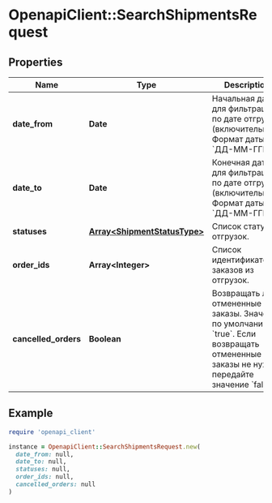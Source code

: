 # OpenapiClient::SearchShipmentsRequest

## Properties

| Name | Type | Description | Notes |
| ---- | ---- | ----------- | ----- |
| **date_from** | **Date** | Начальная дата для фильтрации по дате отгрузки (включительно).  Формат даты: &#x60;ДД-ММ-ГГГГ&#x60;.  |  |
| **date_to** | **Date** | Конечная дата для фильтрации по дате отгрузки (включительно).  Формат даты: &#x60;ДД-ММ-ГГГГ&#x60;.  |  |
| **statuses** | [**Array&lt;ShipmentStatusType&gt;**](ShipmentStatusType.md) | Список статусов отгрузок. | [optional] |
| **order_ids** | **Array&lt;Integer&gt;** | Список идентификаторов заказов из отгрузок. | [optional] |
| **cancelled_orders** | **Boolean** | Возвращать ли отмененные заказы.  Значение по умолчанию — &#x60;true&#x60;. Если возвращать отмененные заказы не нужно, передайте значение &#x60;false&#x60;.  | [optional][default to true] |

## Example

```ruby
require 'openapi_client'

instance = OpenapiClient::SearchShipmentsRequest.new(
  date_from: null,
  date_to: null,
  statuses: null,
  order_ids: null,
  cancelled_orders: null
)
```

